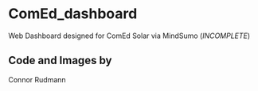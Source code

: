 # ComEd_dashboard #
Web Dashboard designed for ComEd Solar via MindSumo (_INCOMPLETE_)

## Code and Images by ##
Connor Rudmann
